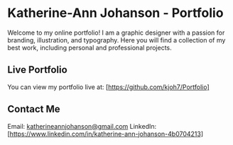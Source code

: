 # Katherine-Ann Johanson - Portfolio

Welcome to my online portfolio! I am a graphic designer with a passion for branding, illustration, and typography. Here you will find a collection of my best work, including personal and professional projects.

## Live Portfolio

You can view my portfolio live at: [https://github.com/kjoh7/Portfolio]

## Contact Me

Email: katherineannjohanson@gmail.com
LinkedIn: [https://www.linkedin.com/in/katherine-ann-johanson-4b0704213]
